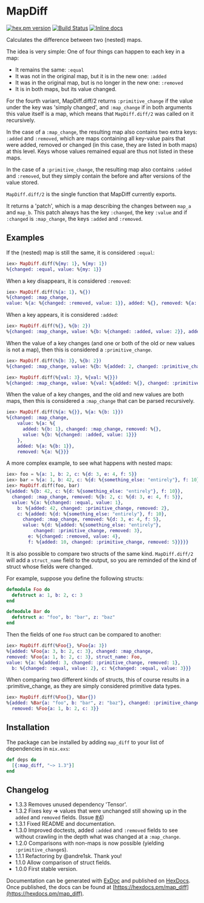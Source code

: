 # MapDiff

[![hex.pm version](https://img.shields.io/hexpm/v/map_diff.svg)](https://hex.pm/packages/map_diff)
[![Build Status](https://travis-ci.org/Qqwy/elixir_map_diff.svg?branch=master)](https://travis-ci.org/Qqwy/elixir_map_diff)
[![Inline docs](http://inch-ci.org/github/qqwy/elixir_map_diff.svg)](http://inch-ci.org/github/qqwy/elixir_map_diff)


  Calculates the difference between two (nested) maps.

  The idea is very simple:
  One of four things can happen to each key in a map:

  - It remains the same: `:equal`
  - It was not in the original map, but it is in the new one: `:added`
  - It was in the original map, but is no longer in the new one: `:removed`
  - It is in both maps, but its value changed.

  For the fourth variant, MapDiff.diff/2 returns `:primitive_change`
  if the value under the key was 'simply changed',
  and `:map_change` if in both arguments this value itself is a map,
  which means that `MapDiff.diff/2` was called on it recursively.
  
  In the case of a `:map_change`, the resulting map also contains two extra keys: `:added` and `:removed`, which are maps containing all key-value pairs that were added, removed or changed (in this case, they are listed in both maps) at this level. Keys whose values remained equal are thus not listed in these maps.

  In the case of a `:primitive_change`, the resulting map also contains `:added` and `:removed`, but they simply contain the before and after versions of the value stored.
  
  `MapDiff.diff/2` is the single function that MapDiff currently exports.

  It returns a 'patch', which is a map describing the changes between
  `map_a` and `map_b`. This patch always has the key `:changed`, the key `:value` and if `:changed` is `:map_change`, the keys `:added` and `:removed`.

  ## Examples

  If the (nested) map is still the same, it is considered `:equal`:

  ```elixir
  iex> MapDiff.diff(%{my: 1}, %{my: 1})
  %{changed: :equal, value: %{my: 1}}

  ```

  When a key disappears, it is considered `:removed`:

  ```elixir
  iex> MapDiff.diff(%{a: 1}, %{})
  %{changed: :map_change,
  value: %{a: %{changed: :removed, value: 1}}, added: %{}, removed: %{a: 1}}
  ```
  
  When a key appears, it is considered `:added`:

  ```elixir
  iex> MapDiff.diff(%{}, %{b: 2})
  %{changed: :map_change, value: %{b: %{changed: :added, value: 2}}, added: %{b: 2}, removed: %{}}
  ```

  When the value of a key changes (and one or both of the old or new values is not a map),
  then this is considered a `:primitive_change`.

  ```elixir
  iex> MapDiff.diff(%{b: 3}, %{b: 2})
  %{changed: :map_change, value: %{b: %{added: 2, changed: :primitive_change, removed: 3}}, added: %{b: 2}, removed: %{b: 3}}
  ```

  ```elixir
  iex> MapDiff.diff(%{val: 3}, %{val: %{}})
  %{changed: :map_change, value: %{val: %{added: %{}, changed: :primitive_change, removed: 3}}, added: %{val: %{}}, removed: %{val: 3}}
  ```

  When the value of a key changes, and the old and new values are both maps,
    then this is considered a `:map_change` that can be parsed recursively.

  ```elixir
  iex> MapDiff.diff(%{a: %{}}, %{a: %{b: 1}})
  %{changed: :map_change, 
      value: %{a: %{
        added: %{b: 1}, changed: :map_change, removed: %{},
        value: %{b: %{changed: :added, value: 1}}}
      }, 
      added: %{a: %{b: 1}}, 
      removed: %{a: %{}}}
  ```

  A more complex example, to see what happens with nested maps:

  ```elixir
  iex> foo = %{a: 1, b: 2, c: %{d: 3, e: 4, f: 5}}
  iex> bar = %{a: 1, b: 42, c: %{d: %{something_else: "entirely"}, f: 10}}
  iex> MapDiff.diff(foo, bar)
  %{added: %{b: 42, c: %{d: %{something_else: "entirely"}, f: 10}},
    changed: :map_change, removed: %{b: 2, c: %{d: 3, e: 4, f: 5}},
    value: %{a: %{changed: :equal, value: 1},
      b: %{added: 42, changed: :primitive_change, removed: 2},
      c: %{added: %{d: %{something_else: "entirely"}, f: 10},
        changed: :map_change, removed: %{d: 3, e: 4, f: 5},
        value: %{d: %{added: %{something_else: "entirely"},
            changed: :primitive_change, removed: 3},
          e: %{changed: :removed, value: 4},
          f: %{added: 10, changed: :primitive_change, removed: 5}}}}}

  ```

  It is also possible to compare two structs of the same kind.
  `MapDiff.diff/2` will add a `struct_name` field to the output,
  so you are reminded of the kind of struct whose fields were changed.


  For example, suppose you define the following structs:


  ```elixir
  defmodule Foo do
    defstruct a: 1, b: 2, c: 3
  end

  defmodule Bar do
    defstruct a: "foo", b: "bar", z: "baz"
  end
  ```

  Then the fields of one `Foo` struct can be compared to another:

  ```elixir
  iex> MapDiff.diff(%Foo{}, %Foo{a: 3})
%{added: %Foo{a: 3, b: 2, c: 3}, changed: :map_change,
  removed: %Foo{a: 1, b: 2, c: 3}, struct_name: Foo,
  value: %{a: %{added: 3, changed: :primitive_change, removed: 1},
    b: %{changed: :equal, value: 2}, c: %{changed: :equal, value: 3}}}
  ```

  When comparing two different kinds of structs, this of course
  results in a :primitive_change, as they are simply considered
  primitive data types.

  ```elixir
  iex> MapDiff.diff(%Foo{}, %Bar{})
  %{added: %Bar{a: "foo", b: "bar", z: "baz"}, changed: :primitive_change,
    removed: %Foo{a: 1, b: 2, c: 3}}
  ```


## Installation

The package can be installed
by adding `map_diff` to your list of dependencies in `mix.exs`:

```elixir
def deps do
  [{:map_diff, "~> 1.3"}]
end
```

## Changelog
- 1.3.3 Removes unused dependency 'Tensor'.
- 1.3.2 Fixes key => values that were unchanged still showing up in the `added` and `removed` fields. (Issue [#4](https://github.com/Qqwy/elixir_map_diff/issues/4))
- 1.3.1 Fixed README and documentation.
- 1.3.0 Improved doctests, added `:added` and `:removed` fields to see without crawling in the depth what was changed at a `:map_change`.
- 1.2.0 Comparisons with non-maps is now possible (yielding `:primitive_change`s).
- 1.1.1 Refactoring by @andre1sk. Thank you!
- 1.1.0 Allow comparison of struct fields.
- 1.0.0 First stable version.

Documentation can be generated with [ExDoc](https://github.com/elixir-lang/ex_doc)
and published on [HexDocs](https://hexdocs.pm). Once published, the docs can
be found at [https://hexdocs.pm/map_diff](https://hexdocs.pm/map_diff).

